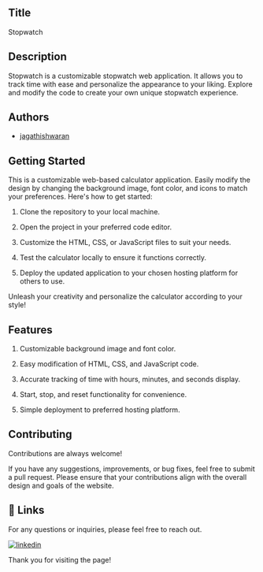 
## Title

Stopwatch


## Description 

Stopwatch is a customizable stopwatch web application. It allows you to track time with ease and personalize the appearance to your liking. Explore and modify the code to create your own unique stopwatch experience.

## Authors

- [jagathishwaran](https://www.github.com/jagathishwaran) 

    
## Getting Started

This is a customizable web-based calculator application. Easily modify the design by changing the background image, font color, and icons to match your preferences. Here's how to get started:

   1. Clone the repository to your local machine.

   2. Open the project in your preferred code editor.

   3. Customize the HTML, CSS, or JavaScript files to suit your needs.

   4. Test the calculator locally to ensure it functions correctly.

   5. Deploy the updated application to your chosen hosting platform for others to use.

Unleash your creativity and personalize the calculator according to your style!



## Features

   1. Customizable background image and font color.

   2. Easy modification of HTML, CSS, and JavaScript code.

   3. Accurate tracking of time with hours, minutes, and seconds display.

   4. Start, stop, and reset functionality for convenience.

   5. Simple deployment to preferred hosting platform.


## Contributing

Contributions are always welcome!

If you have any suggestions, improvements, or bug fixes, feel free to submit a pull request. Please ensure that your contributions align with the overall design and goals of the website. 


## 🔗 Links

For any questions or inquiries, please feel free to reach out. 

[![linkedin](https://img.shields.io/badge/linkedin-0A66C2?style=for-the-badge&logo=linkedin&logoColor=white)](https://www.linkedin.com/in/jagathishwaran-m-172928231)


Thank you for visiting the page!
